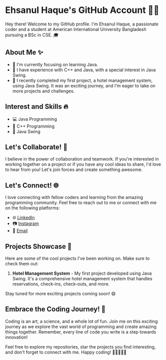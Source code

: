# Ehsanul Haque's GitHub Account 👨‍💻

Hey there! Welcome to my GitHub profile. I'm Ehsanul Haque, a passionate coder and a student at American International University Bangladesh pursuing a BSc in CSE. 🎓

## About Me ✨

- 🌱 I'm currently focusing on learning Java.
- 🔭 I have experience with C++ and Java, with a special interest in Java Swing.
- 🚀 I recently completed my first project, a hotel management system, using Java Swing. It was an exciting journey, and I'm eager to take on more projects and challenges.

## Interest and Skills 🔥

- 💻 Java Programming
- 🔧 C++ Programming
- 🎨 Java Swing

## Let's Collaborate! 🤝

I believe in the power of collaboration and teamwork. If you're interested in working together on a project or if you have any cool ideas to share, I'd love to hear from you! Let's join forces and create something awesome.

## Let's Connect! 🌐

I love connecting with fellow coders and learning from the amazing programming community. Feel free to reach out to me or connect with me on the following platforms:

- 🌐 [LinkedIn](https://www.linkedin.com/in/ehsanulhaquesiam)
- 📷 [Instagram](https://www.instagram.com/siam_2111)
- 📧 [Email](mailto:ehsanul.siamdev@gmail.com)

## Projects Showcase 🚀

Here are some of the cool projects I've been working on. Make sure to check them out:

1. **Hotel Management System** - My first project developed using Java Swing. It's a comprehensive hotel management system that handles reservations, check-ins, check-outs, and more.

Stay tuned for more exciting projects coming soon! 😄

## Embrace the Coding Journey! 🚀

Coding is an art, a science, and a whole lot of fun. Join me on this exciting journey as we explore the vast world of programming and create amazing things together. Remember, every line of code you write is a step towards innovation!

Feel free to explore my repositories, star the projects you find interesting, and don't forget to connect with me. Happy coding! 🎉👩‍💻👨‍💻
